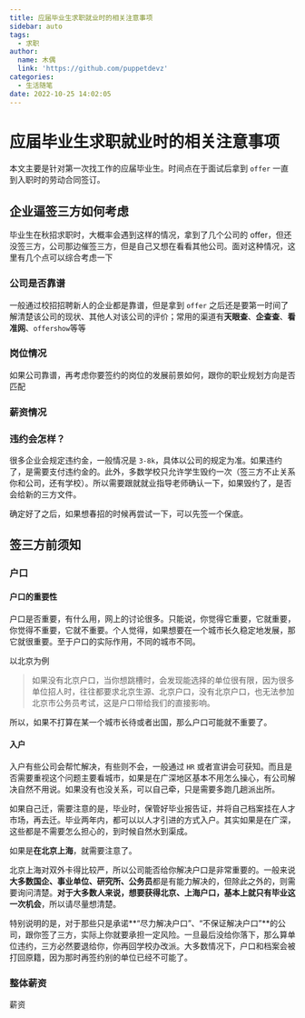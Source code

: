 ```yaml
---
title: 应届毕业生求职就业时的相关注意事项
sidebar: auto
tags:
  - 求职
author:
  name: 木偶
  link: 'https://github.com/puppetdevz'
categories:
  - 生活随笔
date: 2022-10-25 14:02:05
---
```

# 应届毕业生求职就业时的相关注意事项

本文主要是针对第一次找工作的应届毕业生。时间点在于面试后拿到 `offer` 一直到入职时的劳动合同签订。

## 企业逼签三方如何考虑

毕业生在秋招求职时，大概率会遇到这样的情况，拿到了几个公司的 offer，但还没签三方，公司那边催签三方，但是自己又想在看看其他公司。面对这种情况，这里有几个点可以综合考虑一下

### 公司是否靠谱

一般通过校招招聘新人的企业都是靠谱，但是拿到 `offer` 之后还是要第一时间了解清楚该公司的现状、其他人对该公司的评价；常用的渠道有**天眼查**、**企查查**、**看准网**、`offershow`等等

### 岗位情况

如果公司靠谱，再考虑你要签约的岗位的发展前景如何，跟你的职业规划方向是否匹配

### 薪资情况

### 违约会怎样？

很多企业会规定违约金，一般情况是 `3-8k`，具体以公司的规定为准。如果违约了，是需要支付违约金的。此外，多数学校只允许学生毁约一次（签三方不止关系你和公司，还有学校）。所以需要跟就就业指导老师确认一下，如果毁约了，是否会给新的三方文件。

确定好了之后，如果想春招的时候再尝试一下，可以先签一个保底。

## 签三方前须知

### 户口

#### 户口的重要性

户口是否重要，有什么用，网上的讨论很多。只能说，你觉得它重要，它就重要，你觉得不重要，它就不重要。个人觉得，如果想要在一个城市长久稳定地发展，那它就很重要。至于户口的实际作用，不同的城市不同。

以北京为例

> 如果没有北京户口，当你想跳槽时，会发现能选择的单位很有限，因为很多单位招人时，往往都要求北京生源、北京户口，没有北京户口，也无法参加北京市公务员考试，这是户口带给我们的直接影响。

所以，如果不打算在某一个城市长待或者出国，那么户口可能就不重要了。

#### 入户

入户有些公司会帮忙解决，有些则不会，一般通过 `HR` 或者宣讲会可获知。而且是否需要重视这个问题主要看城市，如果是在广深地区基本不用怎么操心，有公司解决自然不用说。如果没有也没关系，可以自己牵，只是需要多跑几趟派出所。

如果自己迁，需要注意的是，毕业时，保管好毕业报告证，并将自己档案挂在人才市场，再去迁。毕业两年内，都可以以人才引进的方式入户。其实如果是在广深，这些都是不需要怎么担心的，到时候自然水到渠成。

如果是**在北京上海**，就需要注意了。

北京上海对双外卡得比较严，所以公司能否给你解决户口是非常重要的。一般来说**大多数国企、事业单位、研究所、公务员**都是有能力解决的，但除此之外的，则需要询问清楚。**对于大多数人来说，想要获得北京、上海户口，基本上就只有毕业这一次机会**，所以请尽量想清楚。

特别说明的是，对于那些只是承诺**“尽力解决户口”、“不保证解决户口”**的公司，跟你签了三方，实际上你就要承担一定风险。一旦最后没给你落下，那么算单位违约，三方必然要退给你，你再回学校办改派。大多数情况下，户口和档案会被打回原籍，因为那时再签约别的单位已经不可能了。

### 整体薪资

薪资
